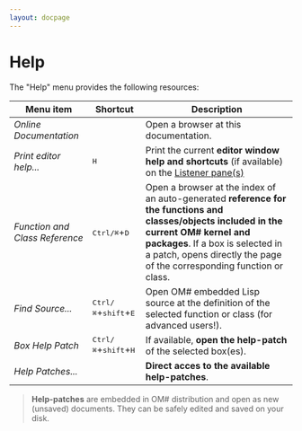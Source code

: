 ```yaml
---
layout: docpage
---
```


# Help

The "Help" menu provides the following resources:


|Menu item|Shortcut|Description|
|---|---|---|
|_Online Documentation_ | |Open a browser at this documentation.|
|_Print editor help..._ |<kbd>H</kbd>|Print the current **editor window help and shortcuts** (if available) on the [Listener pane(s)](listener)|
|_Function and Class Reference_ |<kbd>Ctrl/⌘</kbd>+<kbd>D</kbd>|Open a browser at the index of an auto-generated **reference for the functions and classes/objects included in the current OM# kernel and packages**. If a box is selected in a patch, opens directly the page of the corresponding function or class.|
|_Find Source..._ |<kbd>Ctrl/⌘</kbd>+<kbd>shift</kbd>+<kbd>E</kbd>|Open OM# embedded Lisp source at the definition of the selected function or class (for advanced users!).|
|_Box Help Patch_ |<kbd>Ctrl/⌘</kbd>+<kbd>shift</kbd>+<kbd>H</kbd>|If available, **open the help-patch** of the selected box(es).|
|_Help Patches..._ | |**Direct acces to the available help-patches**.|


> **Help-patches** are embedded in OM# distribution and open as new (unsaved) documents. They can be safely edited and saved on your disk.